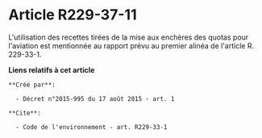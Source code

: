 # Article R229-37-11

L'utilisation des recettes tirées de la mise aux enchères des quotas pour l'aviation est mentionnée au rapport prévu au
premier alinéa de l'article R. 229-33-1.

**Liens relatifs à cet article**

	**Créé par**:

	  - Décret n°2015-995 du 17 août 2015 - art. 1

	**Cite**:

	  - Code de l'environnement - art. R229-33-1
